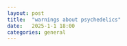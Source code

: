 ```yaml
---
layout: post
title:  "warnings about psychedelics"
date:   2025-1-1 18:00
categories: general
---
```



